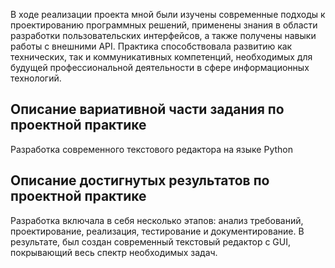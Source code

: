 В	ходе реализации проекта мной были изучены современные подходы к проектированию программных решений, применены знания в области разработки пользовательских интерфейсов, а также получены навыки работы с внешними API. Практика способствовала развитию как технических, так и коммуникативных компетенций, необходимых для будущей профессиональной деятельности в сфере информационных технологий.

## Описание вариативной части задания по проектной практике 
Разработка современного текстового редактора на языке Python 

## Описание достигнутых результатов по проектной практике 
Разработка включала в себя несколько этапов: анализ требований, 
проектирование, реализация, тестирование и документирование. 
В результате, был создан современный текстовый редактор с GUI, 
покрывающий  весь спектр необходимых задач. 
